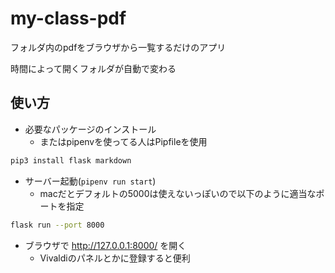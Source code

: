 # my-class-pdf
フォルダ内のpdfをブラウザから一覧するだけのアプリ

時間によって開くフォルダが自動で変わる

## 使い方

* 必要なパッケージのインストール
  * またはpipenvを使ってる人はPipfileを使用

```bash
pip3 install flask markdown
```

* サーバー起動(`pipenv run start`)
  * macだとデフォルトの5000は使えないっぽいので以下のように適当なポートを指定

```bash
flask run --port 8000
```

* ブラウザで http://127.0.0.1:8000/ を開く
  * Vivaldiのパネルとかに登録すると便利
